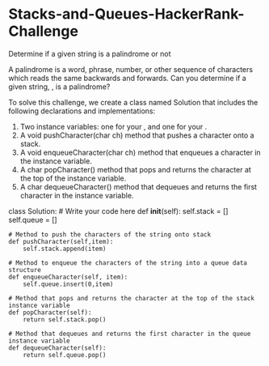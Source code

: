 # Stacks-and-Queues-HackerRank-Challenge
Determine if a given string is a palindrome or not 

A palindrome is a word, phrase, number, or other sequence of characters which reads the same backwards and forwards. Can you determine if a given string, , is a palindrome?

To solve this challenge, we create a class named Solution that includes the following declarations and implementations: 

1. Two instance variables: one for your , and one for your .
2. A void pushCharacter(char ch) method that pushes a character onto a stack.
3. A void enqueueCharacter(char ch) method that enqueues a character in the  instance variable.
4. A char popCharacter() method that pops and returns the character at the top of the  instance variable.
5. A char dequeueCharacter() method that dequeues and returns the first character in the  instance variable.

class Solution:
    # Write your code here
    def __init__(self):
        self.stack = []
        self.queue = []

    # Method to push the characters of the string onto stack
    def pushCharacter(self,item):
        self.stack.append(item) 

    # Method to enqueue the characters of the string into a queue data structure
    def enqueueCharacter(self, item):
        self.queue.insert(0,item)
        
    # Method that pops and returns the character at the top of the stack instance variable 
    def popCharacter(self):
        return self.stack.pop()
    
    # Method that dequeues and returns the first character in the queue instance variable 
    def dequeueCharacter(self):
        return self.queue.pop()
